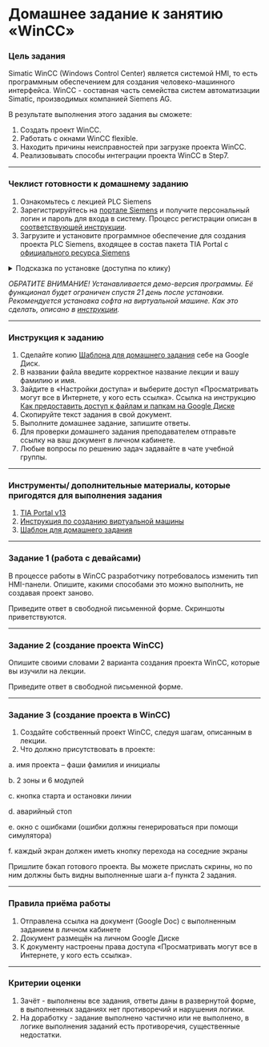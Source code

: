# Домашнее задание к занятию «WinCC»

### Цель задания

Simatic WinCC (Windows Control Center) является системой HMI, то есть программным обеспечением для создания человеко-машинного интерфейса.  WinCC - составная часть семейства систем автоматизации Simatic, производимых компанией Siemens AG. 

В результате выполнения этого задания вы сможете:

1. Создать проект WinCC.
2. Работать с окнами WinCC flexible.
3. Находить причины неисправностей при загрузке проекта WinCC.
4. Реализовывать способы интеграции проекта WinCC в Step7.

------

### Чеклист готовности к домашнему заданию

1. Ознакомьтесь с лекцией PLC Siemens
2. Зарегистрируйтесь на [портале Siemens](https://mall.industry.siemens.com/goos/WelcomePage.aspx?regionUrl=/ru&language=ru) и получите персональный логин и пароль для входа в систему. Процесс регистрации описан в [соответствующей инструкции](https://docs.google.com/presentation/d/1RPHvCE2OxBbHRMWSAV2E-HxscZvR2nRIZVHCy8hvjJE/edit?usp=sharing).
3. Загрузите и установите программное обеспечение для создания проекта PLC Siemens, входящее в состав пакета TIA Portal с [официального ресурса Siemens](https://support.industry.siemens.com/cs/document/78793685/simatic-step-7-(tia-portal)-v13-trial-download?dti=0&lc=en-DE)
<details>
  <summary> Подсказка по установке (доступна по клику)</summary>
  
  
1. Скачайте все файлы по [ссылке](https://support.industry.siemens.com/cs/document/109745155/simatic-step-7-including-plcsim-v13-sp2-trial-download?dti=0&lc=en-DE) в две отдельные папки:
  - STEP 7 Professional V13 SP2 (DVD 1, DVD 2, SHA-256 checksum)
  ![image](https://github.com/netology-code/phd-homeworks/blob/main/6.6/Step7_1.png)
  - SIMATIC STEP 7 PLCSIM V13 SP2 for STEP 7 Basic and STEP 7 Professional (включая SHA-256 checksum)
    ![image](https://github.com/netology-code/phd-homeworks/blob/main/6.6/Step7_2.png)
2. Запустите установочный файл SIMATIC_STEP_7_Professional_V13_SP2_Upd4.exe, пройдите стандартную процедуру установки.
3. Запустите установочный файл SIMATIC_S7_PLCSIM_V13_SP2.exe, пройдите стандартную процедуру установки.

    ---
  
</details>
  
*ОБРАТИТЕ ВНИМАНИЕ! Устанавливается демо-версия программы. Её функционал будет ограничен спустя 21 день после установки. Рекомендуется установка софта на виртуальной машине. Как это сделать, описано в [инструкции](https://docs.google.com/presentation/d/1psnSlotXT7cr8ECnaZaTCDLnIyYOGUzCArLeydeRztY/edit?usp=sharing).*

------

### Инструкция к заданию

1. Сделайте копию [Шаблона для домашнего задания](https://docs.google.com/document/d/1zMiXFVbQfThpDjIDXWCMfFhiItf6xTUbK7sXsEp7NPo/edit?usp=sharing) себе на Google Диск.
2. В названии файла введите корректное название лекции и вашу фамилию и имя.
3. Зайдите в «Настройки доступа» и выберите доступ «Просматривать могут все в Интернете, у кого есть ссылка». Ссылка на инструкцию [Как предоставить доступ к файлам и папкам на Google Диске](https://support.google.com/docs/answer/2494822?hl=ru&co=GENIE.Platform%3DDesktop)
4. Скопируйте текст задания в свой документ.
5. Выполните домашнее задание, запишите ответы.
6. Для проверки домашнего задания преподавателем отправьте ссылку на ваш документ в личном кабинете.
7. Любые вопросы по решению задач задавайте в чате учебной группы.

------

### Инструменты/ дополнительные материалы, которые пригодятся для выполнения задания

1. [TIA Portal v13](https://support.industry.siemens.com/cs/document/78793685/simatic-step-7-(tia-portal)-v13-trial-download?dti=0&lc=en-DE)
2. [Инструкция по созданию виртуальной машины](https://docs.google.com/presentation/d/1psnSlotXT7cr8ECnaZaTCDLnIyYOGUzCArLeydeRztY/edit?usp=sharing)
3. [Шаблон для домашнего задания](https://docs.google.com/document/d/1zMiXFVbQfThpDjIDXWCMfFhiItf6xTUbK7sXsEp7NPo/edit?usp=sharing)

-----

### Задание 1 (работа с девайсами)

В процессе работы в WinCC разработчику потребовалось изменить тип HMI-панели.
Опишите, какими способами это можно выполнить, не создавая проект заново. 

Приведите ответ в свободной письменной форме. Скриншоты приветствуются.

------

### Задание 2 (создание проекта WinCC)

Опишите своими словами 2 варианта создания проекта WinCC, которые вы изучили на лекции.

Приведите ответ в свободной письменной форме.

------

### Задание 3 (создание проекта в WinCC)

1.	Создайте собственный проект WinCC, следуя шагам, описанным в лекции.
2.	Что должно присутствовать в проекте:

a. имя проекта – фаши фамилия и инициалы

b. 2 зоны и 6 модулей

c. кнопка старта и остановки линии

d. аварийный стоп

e. окно с ошибками (ошибки должны генерироваться при помощи симулятора)

f. каждый экран должен иметь кнопку перехода на соседние экраны

Пришлите бэкап готового проекта.
Вы можете прислать скрины, но по ним должны быть видны выполненные шаги a-f пункта 2 задания.

------

### Правила приёма работы

1. Отправлена ссылка на документ (Google Doc) с выполненным заданием в личном кабинете
2. Документ размещён на личном Google Диске
3. К документу настроены права доступа «Просматривать могут все в Интернете, у кого есть ссылка».

------

### Критерии оценки

1. Зачёт - выполнены все задания, ответы даны в развернутой форме, в выполненных заданиях нет противоречий и нарушения логики.
2. На доработку - задание выполнено частично или не выполнено, в логике выполнения заданий есть противоречия, существенные недостатки.



